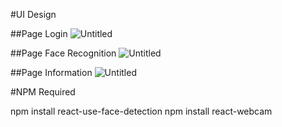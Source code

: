 #UI Design

##Page Login
![Untitled](https://s3-us-west-2.amazonaws.com/secure.notion-static.com/a84b36c1-0d80-4060-8024-164035615f73/Untitled.png)

##Page Face Recognition
![Untitled](https://s3-us-west-2.amazonaws.com/secure.notion-static.com/08f4fdd0-158a-4029-8756-66abfda3c4aa/Untitled.png)

##Page Information
![Untitled](https://s3-us-west-2.amazonaws.com/secure.notion-static.com/109d4606-d332-4e65-b0be-6c9c6f14e697/Untitled.png)

#NPM Required

npm install react-use-face-detection
npm install react-webcam
